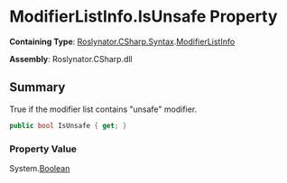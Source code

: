 # ModifierListInfo\.IsUnsafe Property

**Containing Type**: [Roslynator.CSharp.Syntax](../../README.md)\.[ModifierListInfo](../README.md)

**Assembly**: Roslynator\.CSharp\.dll

## Summary

True if the modifier list contains "unsafe" modifier\.

```csharp
public bool IsUnsafe { get; }
```

### Property Value

System\.[Boolean](https://docs.microsoft.com/en-us/dotnet/api/system.boolean)

